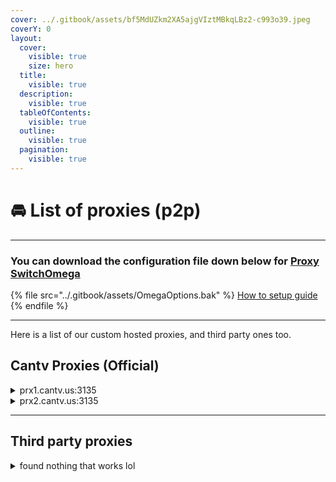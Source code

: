```yaml
---
cover: ../.gitbook/assets/bf5MdUZkm2XA5ajgVIztMBkqLBz2-c993o39.jpeg
coverY: 0
layout:
  cover:
    visible: true
    size: hero
  title:
    visible: true
  description:
    visible: true
  tableOfContents:
    visible: true
  outline:
    visible: true
  pagination:
    visible: true
---
```


# 🚘 List of proxies (p2p)

***

### You can download the configuration file down below for [Proxy SwitchOmega](../extensions/proxy-switchyomega.md)

{% file src="../.gitbook/assets/OmegaOptions.bak" %}
[How to setup guide](setup-proxies-on-proxy-switchomega.md)
{% endfile %}

***

Here is a list of our custom hosted proxies, and third party ones too.

## Cantv Proxies (Official)

<details>

<summary>prx1.cantv.us:3135</summary>

Username: username

Password: test123

</details>

<details>

<summary>prx2.cantv.us:3135</summary>

Username: username

Password: test123

</details>

***

## Third party proxies

<details>

<summary>found nothing that works lol</summary>



</details>
